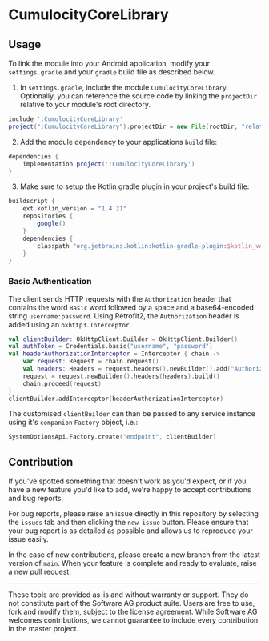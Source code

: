 # CumulocityCoreLibrary

## Usage

To link the module into your Android application, modify your `settings.gradle` and your `gradle` build file as described below.

1. In `settings.gradle`, include the module `CumulocityCoreLibrary`. Optionally, you can reference the source code by linking the `projectDir` relative to your module's root directory.

```groovy
include ':CumulocityCoreLibrary'
project(":CumulocityCoreLibrary").projectDir = new File(rootDir, "relative to your projects dir/CumulocityCoreLibrary")
```

2. Add the module dependency to your applications `build` file:

```groovy
dependencies {
    implementation project(':CumulocityCoreLibrary')
}
``` 

3. Make sure to setup the Kotlin gradle plugin in your project's build file:

```groovy
buildscript {
    ext.kotlin_version = "1.4.21"
    repositories {
        google()
    }
    dependencies {
        classpath "org.jetbrains.kotlin:kotlin-gradle-plugin:$kotlin_version"
    }
}
```

### Basic Authentication

The client sends HTTP requests with the `Authorization` header that contains the word `Basic` word followed by a space and a base64-encoded string `username:password`.
Using Retrofit2, the `Authorization` header is added using an `okhttp3.Interceptor`.

```kotlin
val clientBuilder: OkHttpClient.Builder = OkHttpClient.Builder()
val authToken = Credentials.basic("username", "password")
val headerAuthorizationInterceptor = Interceptor { chain ->
	var request: Request = chain.request()
	val headers: Headers = request.headers().newBuilder().add("Authorization", authToken).build()
	request = request.newBuilder().headers(headers).build()
	chain.proceed(request)
}
clientBuilder.addInterceptor(headerAuthorizationInterceptor)
```

The customised `clientBuilder` can than be passed to any service instance using it's `companion` `Factory` object, i.e.:

```kotlin
SystemOptionsApi.Factory.create("endpoint", clientBuilder)
```

## Contribution

If you've spotted something that doesn't work as you'd expect, or if you have a new feature you'd like to add, we're happy to accept contributions and bug reports.

For bug reports, please raise an issue directly in this repository by selecting the `issues` tab and then clicking the `new issue` button. Please ensure that your bug report is as detailed as possible and allows us to reproduce your issue easily.

In the case of new contributions, please create a new branch from the latest version of `main`. When your feature is complete and ready to evaluate, raise a new pull request.

---

These tools are provided as-is and without warranty or support. They do not constitute part of the Software AG product suite. Users are free to use, fork and modify them, subject to the license agreement. While Software AG welcomes contributions, we cannot guarantee to include every contribution in the master project.
